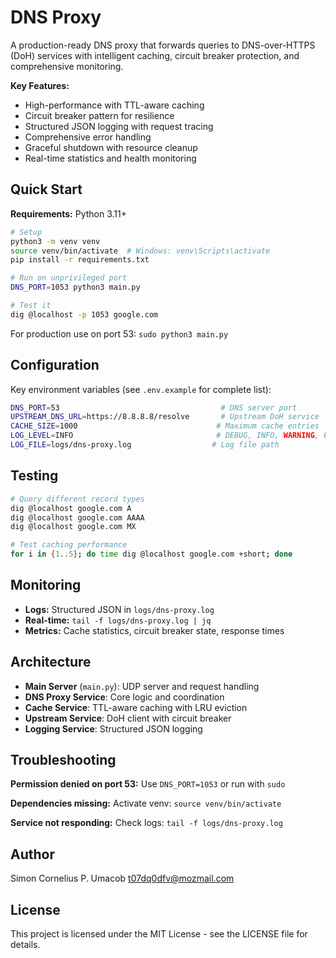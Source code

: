 # DNS Proxy

A production-ready DNS proxy that forwards queries to DNS-over-HTTPS (DoH) services with intelligent caching, circuit breaker protection, and comprehensive monitoring.

**Key Features:**
- High-performance with TTL-aware caching
- Circuit breaker pattern for resilience
- Structured JSON logging with request tracing
- Comprehensive error handling
- Graceful shutdown with resource cleanup
- Real-time statistics and health monitoring

## Quick Start

**Requirements:** Python 3.11+

```bash
# Setup
python3 -m venv venv
source venv/bin/activate  # Windows: venv\Scripts\activate
pip install -r requirements.txt

# Run on unprivileged port
DNS_PORT=1053 python3 main.py

# Test it
dig @localhost -p 1053 google.com
```

For production use on port 53: `sudo python3 main.py`

## Configuration

Key environment variables (see `.env.example` for complete list):

```bash
DNS_PORT=53                                    # DNS server port
UPSTREAM_DNS_URL=https://8.8.8.8/resolve       # Upstream DoH service
CACHE_SIZE=1000                               # Maximum cache entries
LOG_LEVEL=INFO                                # DEBUG, INFO, WARNING, ERROR
LOG_FILE=logs/dns-proxy.log                  # Log file path
```

## Testing

```bash
# Query different record types
dig @localhost google.com A
dig @localhost google.com AAAA
dig @localhost google.com MX

# Test caching performance
for i in {1..5}; do time dig @localhost google.com +short; done
```

## Monitoring

- **Logs:** Structured JSON in `logs/dns-proxy.log`
- **Real-time:** `tail -f logs/dns-proxy.log | jq`
- **Metrics:** Cache statistics, circuit breaker state, response times

## Architecture

- **Main Server** (`main.py`): UDP server and request handling
- **DNS Proxy Service**: Core logic and coordination
- **Cache Service**: TTL-aware caching with LRU eviction
- **Upstream Service**: DoH client with circuit breaker
- **Logging Service**: Structured JSON logging

## Troubleshooting

**Permission denied on port 53:** Use `DNS_PORT=1053` or run with `sudo`

**Dependencies missing:** Activate venv: `source venv/bin/activate`

**Service not responding:** Check logs: `tail -f logs/dns-proxy.log`

## Author

Simon Cornelius P. Umacob <t07dq0dfv@mozmail.com>

## License

This project is licensed under the MIT License - see the LICENSE file for details.
